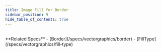 ```yaml
---
title: Image Fill for Border
sidebar_position: 9
hide_table_of_contents: true
---
```


<DarumaPlayer src='/feature/border/border__fill__image.daruma' />

<br />
**Related Specs**
- [Border](/specs/vectorgraphics/border)
- [FillType](/specs/vectorgraphics/fill-type)
